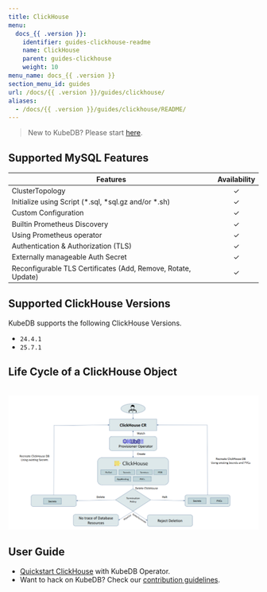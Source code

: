 ```yaml
---
title: ClickHouse
menu:
  docs_{{ .version }}:
    identifier: guides-clickhouse-readme
    name: ClickHouse
    parent: guides-clickhouse
    weight: 10
menu_name: docs_{{ .version }}
section_menu_id: guides
url: /docs/{{ .version }}/guides/clickhouse/
aliases:
  - /docs/{{ .version }}/guides/clickhouse/README/
---
```


> New to KubeDB? Please start [here](/docs/README.md).

## Supported MySQL Features

| Features                                                      | Availability |
|---------------------------------------------------------------|:------------:|
| ClusterTopology                                               |   &#10003;   |
| Initialize using Script (\*.sql, \*sql.gz and/or \*.sh)       |   &#10003;   |
| Custom Configuration                                          |   &#10003;   |
| Builtin Prometheus Discovery                                  |   &#10003;   |
| Using Prometheus operator                                     |   &#10003;   |
| Authentication & Authorization (TLS)                          |   &#10003;   |
| Externally manageable Auth Secret                             |   &#10003;   |
| Reconfigurable TLS Certificates (Add, Remove, Rotate, Update) |   &#10003;   |

## Supported ClickHouse Versions

KubeDB supports the following ClickHouse Versions.
- `24.4.1`
- `25.7.1`

## Life Cycle of a ClickHouse Object

<p align="center">
  <img alt="lifecycle"  src="/docs/images/clickhouse/clickhouse-lifecycle.png" >
</p>

## User Guide

- [Quickstart ClickHouse](/docs/guides/clickhouse/quickstart/index.md) with KubeDB Operator.
- Want to hack on KubeDB? Check our [contribution guidelines](/docs/CONTRIBUTING.md).
